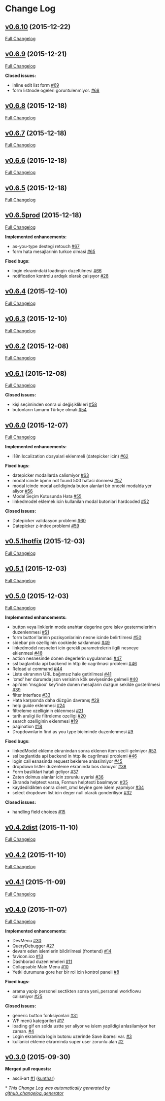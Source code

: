 # Change Log

## [v0.6.10](https://github.com/zetaops/ulakbus-ui/tree/v0.6.10) (2015-12-22)
[Full Changelog](https://github.com/zetaops/ulakbus-ui/compare/v0.6.9...v0.6.10)

## [v0.6.9](https://github.com/zetaops/ulakbus-ui/tree/v0.6.9) (2015-12-21)
[Full Changelog](https://github.com/zetaops/ulakbus-ui/compare/v0.6.8...v0.6.9)

**Closed issues:**

- inline edit list form [\#69](https://github.com/zetaops/ulakbus-ui/issues/69)
- form listnode ogeleri goruntulenmiyor. [\#68](https://github.com/zetaops/ulakbus-ui/issues/68)

## [v0.6.8](https://github.com/zetaops/ulakbus-ui/tree/v0.6.8) (2015-12-18)
[Full Changelog](https://github.com/zetaops/ulakbus-ui/compare/v0.6.7...v0.6.8)

## [v0.6.7](https://github.com/zetaops/ulakbus-ui/tree/v0.6.7) (2015-12-18)
[Full Changelog](https://github.com/zetaops/ulakbus-ui/compare/v0.6.6...v0.6.7)

## [v0.6.6](https://github.com/zetaops/ulakbus-ui/tree/v0.6.6) (2015-12-18)
[Full Changelog](https://github.com/zetaops/ulakbus-ui/compare/v0.6.5...v0.6.6)

## [v0.6.5](https://github.com/zetaops/ulakbus-ui/tree/v0.6.5) (2015-12-18)
[Full Changelog](https://github.com/zetaops/ulakbus-ui/compare/v0.6.5prod...v0.6.5)

## [v0.6.5prod](https://github.com/zetaops/ulakbus-ui/tree/v0.6.5prod) (2015-12-18)
[Full Changelog](https://github.com/zetaops/ulakbus-ui/compare/v0.6.4...v0.6.5prod)

**Implemented enhancements:**

- as-you-type destegi retouch [\#67](https://github.com/zetaops/ulakbus-ui/issues/67)
- form hata mesajlarinin turkce olmasi [\#65](https://github.com/zetaops/ulakbus-ui/issues/65)

**Fixed bugs:**

- login ekranindaki loadingin duzeltilmesi [\#66](https://github.com/zetaops/ulakbus-ui/issues/66)
- notification kontrolu ardışık olarak çalışıyor [\#28](https://github.com/zetaops/ulakbus-ui/issues/28)

## [v0.6.4](https://github.com/zetaops/ulakbus-ui/tree/v0.6.4) (2015-12-10)
[Full Changelog](https://github.com/zetaops/ulakbus-ui/compare/v0.6.3...v0.6.4)

## [v0.6.3](https://github.com/zetaops/ulakbus-ui/tree/v0.6.3) (2015-12-10)
[Full Changelog](https://github.com/zetaops/ulakbus-ui/compare/v0.6.2...v0.6.3)

## [v0.6.2](https://github.com/zetaops/ulakbus-ui/tree/v0.6.2) (2015-12-08)
[Full Changelog](https://github.com/zetaops/ulakbus-ui/compare/v0.6.1...v0.6.2)

## [v0.6.1](https://github.com/zetaops/ulakbus-ui/tree/v0.6.1) (2015-12-08)
[Full Changelog](https://github.com/zetaops/ulakbus-ui/compare/v0.6.0...v0.6.1)

**Closed issues:**

- kişi seçiminden sonra ui değişiklikleri [\#58](https://github.com/zetaops/ulakbus-ui/issues/58)
- butonların tamamı Türkçe olmalı [\#54](https://github.com/zetaops/ulakbus-ui/issues/54)

## [v0.6.0](https://github.com/zetaops/ulakbus-ui/tree/v0.6.0) (2015-12-07)
[Full Changelog](https://github.com/zetaops/ulakbus-ui/compare/v0.5.1hotfix...v0.6.0)

**Implemented enhancements:**

- i18n localization dosyalari eklenmeli \(datepicker icin\) [\#62](https://github.com/zetaops/ulakbus-ui/issues/62)

**Fixed bugs:**

- datepicker modallarda calismiyor [\#63](https://github.com/zetaops/ulakbus-ui/issues/63)
- modal icinde bpmn not found 500 hatasi donmesi [\#57](https://github.com/zetaops/ulakbus-ui/issues/57)
- modal icinde modal acildiginda buton alanlari bir onceki modalda yer aliyor [\#56](https://github.com/zetaops/ulakbus-ui/issues/56)
- Modal Seçim Kutusunda Hata [\#55](https://github.com/zetaops/ulakbus-ui/issues/55)
- linkedmodel eklemek icin kullanilan modal butonlari hardcoded [\#52](https://github.com/zetaops/ulakbus-ui/issues/52)

**Closed issues:**

- Datepicker validasyon problemi [\#60](https://github.com/zetaops/ulakbus-ui/issues/60)
- Datepicker z-index problemi [\#59](https://github.com/zetaops/ulakbus-ui/issues/59)

## [v0.5.1hotfix](https://github.com/zetaops/ulakbus-ui/tree/v0.5.1hotfix) (2015-12-03)
[Full Changelog](https://github.com/zetaops/ulakbus-ui/compare/v0.5.1...v0.5.1hotfix)

## [v0.5.1](https://github.com/zetaops/ulakbus-ui/tree/v0.5.1) (2015-12-03)
[Full Changelog](https://github.com/zetaops/ulakbus-ui/compare/v0.5.0...v0.5.1)

## [v0.5.0](https://github.com/zetaops/ulakbus-ui/tree/v0.5.0) (2015-12-03)
[Full Changelog](https://github.com/zetaops/ulakbus-ui/compare/v0.4.2dist...v0.5.0)

**Implemented enhancements:**

- button veya linklerin mode anahtar degerine gore islev gostermelerinin duzenlenmesi [\#51](https://github.com/zetaops/ulakbus-ui/issues/51)
- form button'larinin pozisyonlarinin nesne icinde belirtilmesi [\#50](https://github.com/zetaops/ulakbus-ui/issues/50)
- sidebar pin ozelliginin cookiede saklanmasi [\#49](https://github.com/zetaops/ulakbus-ui/issues/49)
- linkedmodel nesneleri icin gerekli parametrelerin ilgili nesneye eklenmesi [\#48](https://github.com/zetaops/ulakbus-ui/issues/48)
- action nesnesinde donen degerlerin uygulanmasi [\#47](https://github.com/zetaops/ulakbus-ui/issues/47)
- ssl baglantida api backend in http ile cagrilmasi problemi [\#46](https://github.com/zetaops/ulakbus-ui/issues/46)
- Reload ui command [\#44](https://github.com/zetaops/ulakbus-ui/issues/44)
- Liste ekranının URL bağımsız hale getirilmesi [\#41](https://github.com/zetaops/ulakbus-ui/issues/41)
- 'cmd' her durumda json verisinin kök seviyesinde gelmeli [\#40](https://github.com/zetaops/ulakbus-ui/issues/40)
- api'den 'msgbox' key'inde donen mesajlarin duzgun sekilde gosterilmesi [\#39](https://github.com/zetaops/ulakbus-ui/issues/39)
- filter interface [\#33](https://github.com/zetaops/ulakbus-ui/issues/33)
- Hata karşısında daha düzgün davranış [\#29](https://github.com/zetaops/ulakbus-ui/issues/29)
- help guide eklenmesi [\#24](https://github.com/zetaops/ulakbus-ui/issues/24)
- filtreleme ozelliginin eklenmesi [\#21](https://github.com/zetaops/ulakbus-ui/issues/21)
- tarih araligi ile filtreleme ozelligi [\#20](https://github.com/zetaops/ulakbus-ui/issues/20)
- search ozelliginin eklenmesi [\#19](https://github.com/zetaops/ulakbus-ui/issues/19)
- pagination  [\#18](https://github.com/zetaops/ulakbus-ui/issues/18)
- Dropdownlarin find as you type biciminde duzenlenmesi [\#9](https://github.com/zetaops/ulakbus-ui/issues/9)

**Fixed bugs:**

- linkedModel ekleme ekranindan sonra eklenen item secili gelmiyor [\#53](https://github.com/zetaops/ulakbus-ui/issues/53)
- ssl baglantida api backend in http ile cagrilmasi problemi [\#46](https://github.com/zetaops/ulakbus-ui/issues/46)
- login call esnasinda request bekleme anlasilmiyor [\#45](https://github.com/zetaops/ulakbus-ui/issues/45)
- dropdown listler duzenleme ekraninda bos donuyor [\#38](https://github.com/zetaops/ulakbus-ui/issues/38)
- Form basliklari hatali geliyor [\#37](https://github.com/zetaops/ulakbus-ui/issues/37)
- Zaten dolmus alanlar icin zorunlu uyarisi [\#36](https://github.com/zetaops/ulakbus-ui/issues/36)
- Ekranda helptext varsa, Formun helptexti basılmıyor. [\#35](https://github.com/zetaops/ulakbus-ui/issues/35)
- kaydedildikten sonra client\_cmd keyine gore islem yapmiyor [\#34](https://github.com/zetaops/ulakbus-ui/issues/34)
- select dropdown list icin deger null olarak gonderiliyor [\#32](https://github.com/zetaops/ulakbus-ui/issues/32)

**Closed issues:**

- handling field choices  [\#15](https://github.com/zetaops/ulakbus-ui/issues/15)

## [v0.4.2dist](https://github.com/zetaops/ulakbus-ui/tree/v0.4.2dist) (2015-11-10)
[Full Changelog](https://github.com/zetaops/ulakbus-ui/compare/v0.4.2...v0.4.2dist)

## [v0.4.2](https://github.com/zetaops/ulakbus-ui/tree/v0.4.2) (2015-11-10)
[Full Changelog](https://github.com/zetaops/ulakbus-ui/compare/v0.4.1...v0.4.2)

## [v0.4.1](https://github.com/zetaops/ulakbus-ui/tree/v0.4.1) (2015-11-09)
[Full Changelog](https://github.com/zetaops/ulakbus-ui/compare/v0.4.0...v0.4.1)

## [v0.4.0](https://github.com/zetaops/ulakbus-ui/tree/v0.4.0) (2015-11-07)
[Full Changelog](https://github.com/zetaops/ulakbus-ui/compare/v0.3.0...v0.4.0)

**Implemented enhancements:**

- DevMenu [\#30](https://github.com/zetaops/ulakbus-ui/issues/30)
- QueryDebugger [\#27](https://github.com/zetaops/ulakbus-ui/issues/27)
- devam eden islemlerin bildirilmesi \(frontend\) [\#14](https://github.com/zetaops/ulakbus-ui/issues/14)
- favicon.ico [\#13](https://github.com/zetaops/ulakbus-ui/issues/13)
- Dashborad duzenlemeleri [\#11](https://github.com/zetaops/ulakbus-ui/issues/11)
- Collapsable Main Menu [\#10](https://github.com/zetaops/ulakbus-ui/issues/10)
- Yetki durumuna gore her bir rol icin kontrol paneli [\#8](https://github.com/zetaops/ulakbus-ui/issues/8)

**Fixed bugs:**

- arama yapip personel sectikten sonra yeni\_personel workflowu calismiyor [\#25](https://github.com/zetaops/ulakbus-ui/issues/25)

**Closed issues:**

- generic button fonksiyonlari [\#31](https://github.com/zetaops/ulakbus-ui/issues/31)
- WF menü kategorileri [\#17](https://github.com/zetaops/ulakbus-ui/issues/17)
- loading gif en solda ustte yer aliyor ve islem yapildigi anlasilamiyor her zaman.  [\#4](https://github.com/zetaops/ulakbus-ui/issues/4)
- Login ekraninda login butonu uzerinde Save ibaresi var. [\#3](https://github.com/zetaops/ulakbus-ui/issues/3)
- kullanici ekleme ekrarninda super user zorunlu alan [\#2](https://github.com/zetaops/ulakbus-ui/issues/2)

## [v0.3.0](https://github.com/zetaops/ulakbus-ui/tree/v0.3.0) (2015-09-30)
**Merged pull requests:**

- ascii-art [\#1](https://github.com/zetaops/ulakbus-ui/pull/1) ([kunthar](https://github.com/kunthar))



\* *This Change Log was automatically generated by [github_changelog_generator](https://github.com/skywinder/Github-Changelog-Generator)*